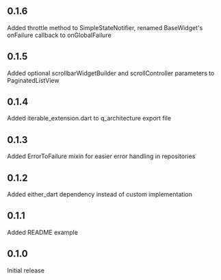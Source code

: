 ## 0.1.6

Added throttle method to SimpleStateNotifier, renamed BaseWidget's onFailure callback to onGlobalFailure

## 0.1.5

Added optional scrollbarWidgetBuilder and scrollController parameters to PaginatedListView

## 0.1.4

Added iterable_extension.dart to q_architecture export file

## 0.1.3

Added ErrorToFailure mixin for easier error handling in repositories

## 0.1.2

Added either_dart dependency instead of custom implementation

## 0.1.1

Added README example

## 0.1.0

Initial release
